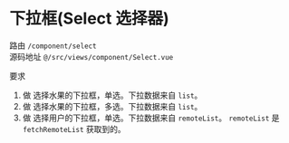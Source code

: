 # 下拉框(Select 选择器)
路由 `/component/select`  
源码地址 `@/src/views/component/Select.vue`

要求  
1. 做 选择水果的下拉框，单选。下拉数据来自 `list`。
1. 做 选择水果的下拉框，多选。下拉数据来自 `list`。
1. 做 选择用户的下拉框，单选。下拉数据来自 `remoteList`。 `remoteList` 是 `fetchRemoteList` 获取到的。
